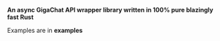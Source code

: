 **An async GigaChat API wrapper library written in 100% pure blazingly fast Rust**

Examples are in **examples**
